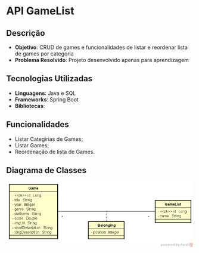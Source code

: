 # API GameList
<!-- Insira o nome do projeto aqui -->

## Descrição  
- **Objetivo**: CRUD de games e funcionalidades de listar e reordenar lista de games por categoria  
- **Problema Resolvido**: Projeto desenvolvido apenas para aprendizagem

## Tecnologias Utilizadas  
- **Linguagens**: Java e SQL  
- **Frameworks**: Spring Boot  
- **Bibliotecas**: <!-- Liste as bibliotecas utilizadas -->  

## Funcionalidades  
- Listar Categirias de Games; 
- Listar Games;
- Reordenação de lista de Games.

## Diagrama de Classes   
<img src="docs/gamelist.png" alt="Logo do Projeto" width="800">



